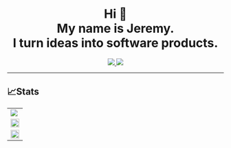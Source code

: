
<h1 align="center">
  Hi 👋 
  <br>
  My name is Jeremy. 
  <br>
  I turn ideas into software products.
  <br>
<!--   <img src="https://komarev.com/ghpvc/?username=jeremyalv&label=People%20visit%20this%20profile&color=blueviolet&style=plastic&label=PROFILE+VIEWS" alt="Github profile visit" /> -->
</h1>


<p align="center">
  <a href="https://github.com/jeremyalv">
    <img src="https://img.shields.io/badge/jeremyalv-100000?style=for-the-badge&logo=github&logoColor=white">
   <a/>
  <a href="https://linkedin.com/in/jeremy-alva">
    <img src="https://img.shields.io/badge/jeremy_alva-0077B5?style=for-the-badge&logo=linkedin&logoColor=white">
  <a/>
</p>

---    
    
## 📈Stats
    
<table align="center" cellspacing="0" cellpadding="0" border="0">
  <tr>
    <td>
      <a href="https://jeremyalv.com" target="_blank">
        <img src="https://github-readme-stats.vercel.app/api?username=jeremyalv&theme=monokai&show_icons=true&hide_border=true&count_private=true" />
      <a/>
    </td>
   </tr>
  <tr>
    <td>
      <a href="https://jeremyalv.com" target="_blank">
        <img width="100%" src="https://github-readme-streak-stats.herokuapp.com/?user=jeremyalv&theme=monokai&hide_border=true" />
      <a/>
    </td>
  </tr>
        
  <tr>
    <td>
      <a href="https://jeremyalv.com" target="_blank">
        <img width="100%" src="https://github-readme-stats.vercel.app/api/top-langs/?username=jeremyalv&theme=monokai&show_icons=true&hide_border=true&layout=compact" />
      <a/>
    </td>
  </tr>
</table>
      
